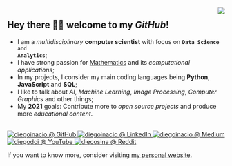 <img align="right" src="https://github.com/diegoinacio/diegoinacio/blob/master/image.svg" />

## Hey there 👋🏾 welcome to my _GitHub_!

- I am a <em>multidisciplinary</em> <strong>computer scientist</strong> with focus on <code><strong>Data Science</strong> and <strong>Analytics</strong></code>;
- I have strong passion for <ins>Mathematics</ins> and its <em>computational applications</em>;
- In my projects, I consider my main coding languages being <strong>Python</strong>, <strong>JavaScript</strong> and <strong>SQL</strong>;
- I like to talk about <em>AI</em>, <em>Machine Learning</em>, <em>Image Processing</em>, <em>Computer Graphics</em> and other things;
- My <strong>2021</strong> goals: Contribute more to <em>open source projects</em> and produce more <em>educational content</em>.

<br>

<a href="https://github.com/diegoinacio/" target="_blank">
  <img alt="diegoinacio @ GitHub" title="diegoinacio @ GitHub" src="https://img.icons8.com/dusk/50/26e07f/github.png"/>
</a>
<a href="https://www.linkedin.com/in/diegoinacio/" target="_blank">
  <img alt="diegoinacio @ LinkedIn" title="diegoinacio @ LinkedIn" src="https://img.icons8.com/dusk/50/26e07f/linkedin.png"/>
</a>
<a href="https://diegoinacio.medium.com/" target="_blank">
  <img alt="diegoinacio @ Medium" title="diegoinacio @ Medium" src="https://img.icons8.com/dusk/50/26e07f/medium-new.png"/>
</a>
<a href="https://www.youtube.com/user/diegodci/" target="_blank">
  <img alt="diegodci @ YouTube" title="diegodci @ YouTube" src="https://img.icons8.com/dusk/50/26e07f/youtube-play.png"/>
</a>
<a href="https://www.reddit.com/user/diecosina/" target="_blank">
  <img alt="diecosina @ Reddit" title="diecosina @ Reddit" src="https://img.icons8.com/dusk/50/26e07f/reddit.png"/>
</a>

<br>

If you want to know more, consider visiting [my personal website](https://diegoinacio.github.io/).

